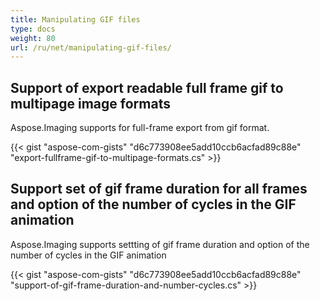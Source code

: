 ```yaml
---
title: Manipulating GIF files
type: docs
weight: 80
url: /ru/net/manipulating-gif-files/
---
```


## **Support of export readable full frame gif to multipage image formats**
Aspose.Imaging supports for full-frame export from gif format.

{{< gist "aspose-com-gists" "d6c773908ee5add10ccb6acfad89c88e" "export-fullframe-gif-to-multipage-formats.cs" >}}

## **Support set of gif frame duration for all frames and option of the number of cycles in the GIF animation**
Aspose.Imaging supports settting of gif frame duration and option of the number of cycles in the GIF animation

{{< gist "aspose-com-gists" "d6c773908ee5add10ccb6acfad89c88e" "support-of-gif-frame-duration-and-number-cycles.cs" >}}
